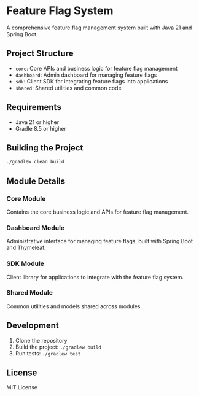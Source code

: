 # Feature Flag System

A comprehensive feature flag management system built with Java 21 and Spring Boot.

## Project Structure

- `core`: Core APIs and business logic for feature flag management
- `dashboard`: Admin dashboard for managing feature flags
- `sdk`: Client SDK for integrating feature flags into applications
- `shared`: Shared utilities and common code

## Requirements

- Java 21 or higher
- Gradle 8.5 or higher

## Building the Project

```bash
./gradlew clean build
```

## Module Details

### Core Module
Contains the core business logic and APIs for feature flag management.

### Dashboard Module
Administrative interface for managing feature flags, built with Spring Boot and Thymeleaf.

### SDK Module
Client library for applications to integrate with the feature flag system.

### Shared Module
Common utilities and models shared across modules.

## Development

1. Clone the repository
2. Build the project: `./gradlew build`
3. Run tests: `./gradlew test`

## License

MIT License
